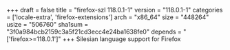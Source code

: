 +++
draft = false
title = "firefox-szl 118.0.1-1"
version = "118.0.1-1"
categories = ['locale-extra', 'firefox-extensions']
arch = "x86_64"
size = "448264"
usize = "506760"
sha1sum = "3f0a984bcb2159c3a5f21cd3ecc4e24ba1638fe0"
depends = "['firefox>=118.0.1']"
+++
Silesian language support for Firefox